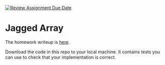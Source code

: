 [![Review Assignment Due Date](https://classroom.github.com/assets/deadline-readme-button-24ddc0f5d75046c5622901739e7c5dd533143b0c8e959d652212380cedb1ea36.svg)](https://classroom.github.com/a/qgVZytDR)
# Jagged Array

The homework writeup is [here](https://docs.google.com/document/d/1Lcs-mtrgsT4sKyycZE7BCWZiY7r9LxLP3Et4TprpJOA/edit#).

Download the code in this repo to your local machine. It contains tests you can use to check that your implementation is correct.
